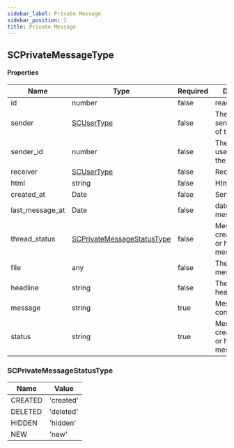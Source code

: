 ```yaml
---
sidebar_label: Private Message
sidebar_position: 1
title: Private Message
---
```



## SCPrivateMessageType

#### Properties

|Name|Type|Required|Description|
|---|---|---|---|
|id|number|false|read-only|Id of the message|
|sender|[SCUserType](../Types/user)|false|The sender/creator of the thread|
|sender_id|number|false|The id of the user who sent the message|
|receiver|[SCUserType](../Types/user)|false|Receiver user|
|html|string|false|Html|
|created_at|Date|false|Send date time|
|last_message_at|Date|false|datetime of last message reply|
|thread_status|[SCPrivateMessageStatusType](#scprivatemessagestatustype)|false|Message status: created, deleted or hidden message|
|file|any|false|The private message file|
|headline|string|false|The headline/snippet|
|message|string|true|Message content|
|status|string|true|Message status: created, deleted or hidden message|





### SCPrivateMessageStatusType

|Name|Value|
|---|---|
|CREATED|'created'|
|DELETED|'deleted'|
|HIDDEN|'hidden'|
|NEW|'new'|